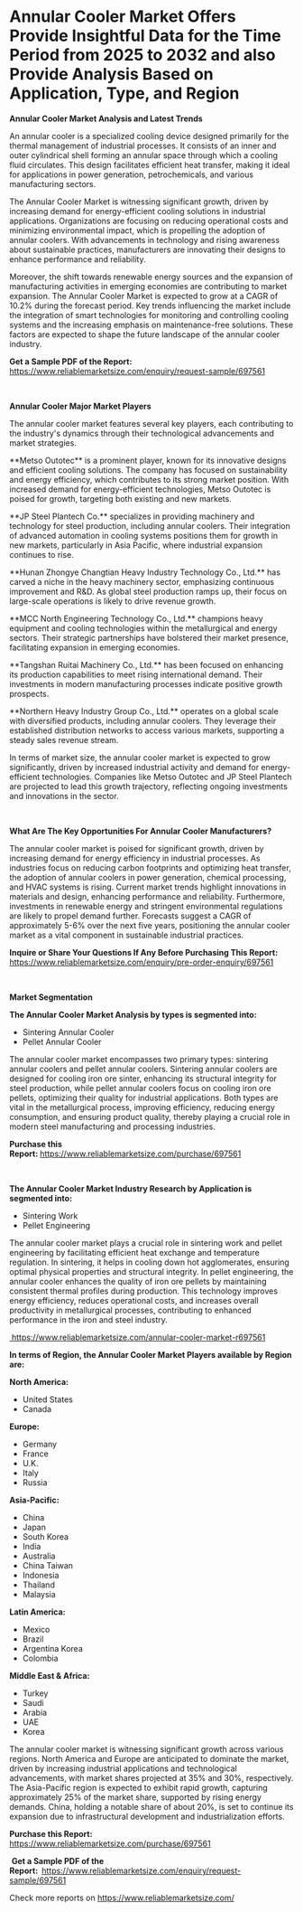 <p><h1>Annular Cooler Market Offers Provide Insightful Data for the Time Period from 2025 to 2032 and also Provide Analysis Based on Application, Type, and Region</h1></p><p><strong>Annular Cooler Market Analysis and Latest Trends</strong></p>
<p><p>An annular cooler is a specialized cooling device designed primarily for the thermal management of industrial processes. It consists of an inner and outer cylindrical shell forming an annular space through which a cooling fluid circulates. This design facilitates efficient heat transfer, making it ideal for applications in power generation, petrochemicals, and various manufacturing sectors.</p><p>The Annular Cooler Market is witnessing significant growth, driven by increasing demand for energy-efficient cooling solutions in industrial applications. Organizations are focusing on reducing operational costs and minimizing environmental impact, which is propelling the adoption of annular coolers. With advancements in technology and rising awareness about sustainable practices, manufacturers are innovating their designs to enhance performance and reliability.</p><p>Moreover, the shift towards renewable energy sources and the expansion of manufacturing activities in emerging economies are contributing to market expansion. The Annular Cooler Market is expected to grow at a CAGR of 10.2% during the forecast period. Key trends influencing the market include the integration of smart technologies for monitoring and controlling cooling systems and the increasing emphasis on maintenance-free solutions. These factors are expected to shape the future landscape of the annular cooler industry.</p></p>
<p><strong>Get a Sample PDF of the Report:&nbsp;</strong> <a href="https://www.reliablemarketsize.com/enquiry/request-sample/697561?utm_campaign=1836&utm_medium=2&utm_source=Github&utm_content=ia&utm_term=08042025&utm_id=annular-cooler">https://www.reliablemarketsize.com/enquiry/request-sample/697561</a></p>
<p>&nbsp;</p>
<p><strong>Annular Cooler Major Market Players</strong></p>
<p><p>The annular cooler market features several key players, each contributing to the industry's dynamics through their technological advancements and market strategies.</p><p>**Metso Outotec** is a prominent player, known for its innovative designs and efficient cooling solutions. The company has focused on sustainability and energy efficiency, which contributes to its strong market position. With increased demand for energy-efficient technologies, Metso Outotec is poised for growth, targeting both existing and new markets.</p><p>**JP Steel Plantech Co.** specializes in providing machinery and technology for steel production, including annular coolers. Their integration of advanced automation in cooling systems positions them for growth in new markets, particularly in Asia Pacific, where industrial expansion continues to rise.</p><p>**Hunan Zhongye Changtian Heavy Industry Technology Co., Ltd.** has carved a niche in the heavy machinery sector, emphasizing continuous improvement and R&D. As global steel production ramps up, their focus on large-scale operations is likely to drive revenue growth.</p><p>**MCC North Engineering Technology Co., Ltd.** champions heavy equipment and cooling technologies within the metallurgical and energy sectors. Their strategic partnerships have bolstered their market presence, facilitating expansion in emerging economies.</p><p>**Tangshan Ruitai Machinery Co., Ltd.** has been focused on enhancing its production capabilities to meet rising international demand. Their investments in modern manufacturing processes indicate positive growth prospects.</p><p>**Northern Heavy Industry Group Co., Ltd.** operates on a global scale with diversified products, including annular coolers. They leverage their established distribution networks to access various markets, supporting a steady sales revenue stream.</p><p>In terms of market size, the annular cooler market is expected to grow significantly, driven by increased industrial activity and demand for energy-efficient technologies. Companies like Metso Outotec and JP Steel Plantech are projected to lead this growth trajectory, reflecting ongoing investments and innovations in the sector.</p></p>
<p>&nbsp;</p>
<p><strong>What Are The Key Opportunities For Annular Cooler Manufacturers?</strong></p>
<p><p>The annular cooler market is poised for significant growth, driven by increasing demand for energy efficiency in industrial processes. As industries focus on reducing carbon footprints and optimizing heat transfer, the adoption of annular coolers in power generation, chemical processing, and HVAC systems is rising. Current market trends highlight innovations in materials and design, enhancing performance and reliability. Furthermore, investments in renewable energy and stringent environmental regulations are likely to propel demand further. Forecasts suggest a CAGR of approximately 5-6% over the next five years, positioning the annular cooler market as a vital component in sustainable industrial practices.</p></p>
<p><strong>Inquire or Share Your Questions If Any Before Purchasing This Report:</strong> <a href="https://www.reliablemarketsize.com/enquiry/pre-order-enquiry/697561?utm_campaign=1836&utm_medium=2&utm_source=Github&utm_content=ia&utm_term=08042025&utm_id=annular-cooler">https://www.reliablemarketsize.com/enquiry/pre-order-enquiry/697561</a></p>
<p>&nbsp;</p>
<p><strong>Market Segmentation</strong></p>
<p><strong>The Annular Cooler Market Analysis by types is segmented into:</strong></p>
<p><ul><li>Sintering Annular Cooler</li><li>Pellet Annular Cooler</li></ul></p>
<p><p>The annular cooler market encompasses two primary types: sintering annular coolers and pellet annular coolers. Sintering annular coolers are designed for cooling iron ore sinter, enhancing its structural integrity for steel production, while pellet annular coolers focus on cooling iron ore pellets, optimizing their quality for industrial applications. Both types are vital in the metallurgical process, improving efficiency, reducing energy consumption, and ensuring product quality, thereby playing a crucial role in modern steel manufacturing and processing industries.</p></p>
<p><strong>Purchase this Report:&nbsp;</strong><a href="https://www.reliablemarketsize.com/purchase/697561?utm_campaign=1836&utm_medium=2&utm_source=Github&utm_content=ia&utm_term=08042025&utm_id=annular-cooler">https://www.reliablemarketsize.com/purchase/697561</a></p>
<p>&nbsp;</p>
<p><strong>The Annular Cooler Market Industry Research by Application is segmented into:</strong></p>
<p><ul><li>Sintering Work</li><li>Pellet Engineering</li></ul></p>
<p><p>The annular cooler market plays a crucial role in sintering work and pellet engineering by facilitating efficient heat exchange and temperature regulation. In sintering, it helps in cooling down hot agglomerates, ensuring optimal physical properties and structural integrity. In pellet engineering, the annular cooler enhances the quality of iron ore pellets by maintaining consistent thermal profiles during production. This technology improves energy efficiency, reduces operational costs, and increases overall productivity in metallurgical processes, contributing to enhanced performance in the iron and steel industry.</p></p>
<p><a href="https://www.reliablemarketsize.com/annular-cooler-market-r697561?utm_campaign=1836&utm_medium=2&utm_source=Github&utm_content=ia&utm_term=08042025&utm_id=annular-cooler">&nbsp;https://www.reliablemarketsize.com/annular-cooler-market-r697561</a></p>
<p><strong>In terms of Region, the Annular Cooler Market Players available by Region are:</strong></p>
<p>
    <p> <strong> North America: </strong>
        <ul>
            <li>United States</li>
            <li>Canada</li>
        </ul>
        </p> 
    <p> <strong> Europe: </strong>
        <ul>
            <li>Germany</li>
            <li>France</li>
            <li>U.K.</li>
            <li>Italy</li>
            <li>Russia</li>
        </ul>
        </p> 
    <p> <strong> Asia-Pacific: </strong>
        <ul>
            <li>China</li>
            <li>Japan</li>
            <li>South Korea</li>
            <li>India</li>
            <li>Australia</li>
            <li>China Taiwan</li>
            <li>Indonesia</li>
            <li>Thailand</li>
            <li>Malaysia</li>
        </ul>
        </p> 
    <p> <strong> Latin America: </strong>
        <ul>
            <li>Mexico</li>
            <li>Brazil</li>
            <li>Argentina Korea</li>
            <li>Colombia</li>
        </ul>
        </p> 
    <p> <strong> Middle East & Africa: </strong>
        <ul>
            <li>Turkey</li>
            <li>Saudi</li>
            <li>Arabia</li>
            <li>UAE</li>
            <li>Korea</li>
        </ul>
    </p>
    </p>
<p><p>The annular cooler market is witnessing significant growth across various regions. North America and Europe are anticipated to dominate the market, driven by increasing industrial applications and technological advancements, with market shares projected at 35% and 30%, respectively. The Asia-Pacific region is expected to exhibit rapid growth, capturing approximately 25% of the market share, supported by rising energy demands. China, holding a notable share of about 20%, is set to continue its expansion due to infrastructural development and industrialization efforts.</p></p>
<p><strong>Purchase this Report: </strong><a href="https://www.reliablemarketsize.com/purchase/697561?utm_campaign=1836&utm_medium=2&utm_source=Github&utm_content=ia&utm_term=08042025&utm_id=annular-cooler">https://www.reliablemarketsize.com/purchase/697561</a></p>
<p>&nbsp;<strong>Get a Sample PDF of the Report:&nbsp;&nbsp;</strong><a href="https://www.reliablemarketsize.com/enquiry/request-sample/697561?utm_campaign=1836&utm_medium=2&utm_source=Github&utm_content=ia&utm_term=08042025&utm_id=annular-cooler">https://www.reliablemarketsize.com/enquiry/request-sample/697561</a></p>
<p><strong></strong></p>
<p>Check more reports on <a href="https://www.reliablemarketsize.com/?utm_campaign=1836&utm_medium=2&utm_source=Github&utm_content=ia&utm_term=08042025&utm_id=annular-cooler">https://www.reliablemarketsize.com/</a></p>